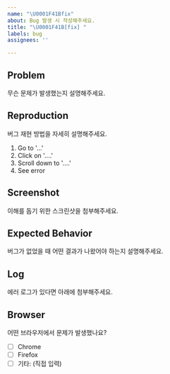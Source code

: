 ```yaml
---
name: "\U0001F41Bfix"
about: Bug 발생 시 작성해주세요.
title: "\U0001F41B[fix] "
labels: bug
assignees: ''

---
```


## Problem  
무슨 문제가 발생했는지 설명해주세요.

## Reproduction  
버그 재현 방법을 자세히 설명해주세요.  
1. Go to '...'
2. Click on '....'
3. Scroll down to '....'
4. See error

## Screenshot  
이해를 돕기 위한 스크린샷을 첨부해주세요.  

## Expected Behavior  
버그가 없었을 때 어떤 결과가 나왔어야 하는지 설명해주세요.

## Log  
에러 로그가 있다면 아래에 첨부해주세요.  

## Browser  
어떤 브라우저에서 문제가 발생했나요?  
- [ ] Chrome  
- [ ] Firefox  
- [ ] 기타: (직접 입력)
